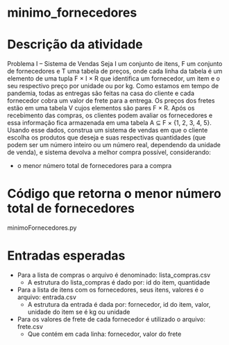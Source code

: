 # minimo_fornecedores

# Descrição da atividade
Problema I – Sistema de Vendas Seja I um conjunto de itens, F um conjunto de fornecedores e
T uma tabela de preços, onde cada linha da tabela é um elemento de uma tupla F × I × R que
identifica um fornecedor, um item e o seu respectivo preço por unidade ou por kg. Como estamos
em tempo de pandemia, todas as entregas são feitas na casa do cliente e cada fornecedor cobra
um valor de frete para a entrega. Os preços dos fretes estão em uma tabela V cujos elementos
são pares F × R. Após os recebimento das compras, os clientes podem avaliar os fornecedores
e essa informação fica armazenada em uma tabela A ⊆ F × {1, 2, 3, 4, 5}. Usando esse dados,
construa um sistema de vendas em que o cliente escolha os produtos que deseja e suas respectivas
quantidades (que podem ser um número inteiro ou um número real, dependendo da unidade de
venda), e sistema devolva a melhor compra possível, considerando:
- o menor número total de fornecedores para a compra

# Código que retorna o menor número total de fornecedores
minimoFornecedores.py

# Entradas esperadas
- Para a lista de compras o arquivo é denominado: lista_compras.csv
    - A estrutura do lista_compras é dado por: id do item, quantidade 
- Para a lista de itens com os fornecedores, seus itens, valores é o arquivo: entrada.csv
    - A estrutura da entrada é dada por: fornecedor, id do item, valor, unidade do item se é kg ou unidade
- Para os valores de frete de cada fornecedor é utilizado o arquivo: frete.csv 
    - Que contém em cada linha: fornecedor, valor do frete